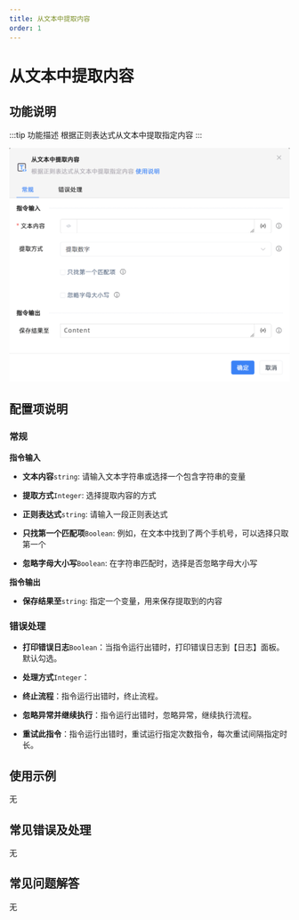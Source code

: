 ```yaml
---
title: 从文本中提取内容
order: 1
---
```


# 从文本中提取内容

## 功能说明

:::tip 功能描述
根据正则表达式从文本中提取指定内容
:::

![从文本中提取内容](../../../assets/从文本中提取内容_command.png)

## 配置项说明

### 常规

**指令输入**

- **文本内容**`string`: 请输入文本字符串或选择一个包含字符串的变量

- **提取方式**`Integer`: 选择提取内容的方式

- **正则表达式**`string`: 请输入一段正则表达式

- **只找第一个匹配项**`Boolean`: 例如，在文本中找到了两个手机号，可以选择只取第一个

- **忽略字母大小写**`Boolean`: 在字符串匹配时，选择是否忽略字母大小写


**指令输出**

- **保存结果至**`string`: 指定一个变量，用来保存提取到的内容

### 错误处理

- **打印错误日志**`Boolean`：当指令运行出错时，打印错误日志到【日志】面板。默认勾选。

- **处理方式**`Integer`：

 - **终止流程**：指令运行出错时，终止流程。

 - **忽略异常并继续执行**：指令运行出错时，忽略异常，继续执行流程。

 - **重试此指令**：指令运行出错时，重试运行指定次数指令，每次重试间隔指定时长。

## 使用示例
无

## 常见错误及处理

无

## 常见问题解答

无

